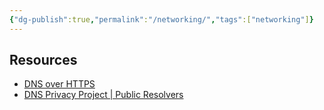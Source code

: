 ```yaml
---
{"dg-publish":true,"permalink":"/networking/","tags":["networking"]}
---
```


## Resources
- [DNS over HTTPS](https://github.com/curl/curl/wiki/DNS-over-HTTPS)
- [DNS Privacy Project | Public Resolvers](https://dnsprivacy.org/public_resolvers/)
